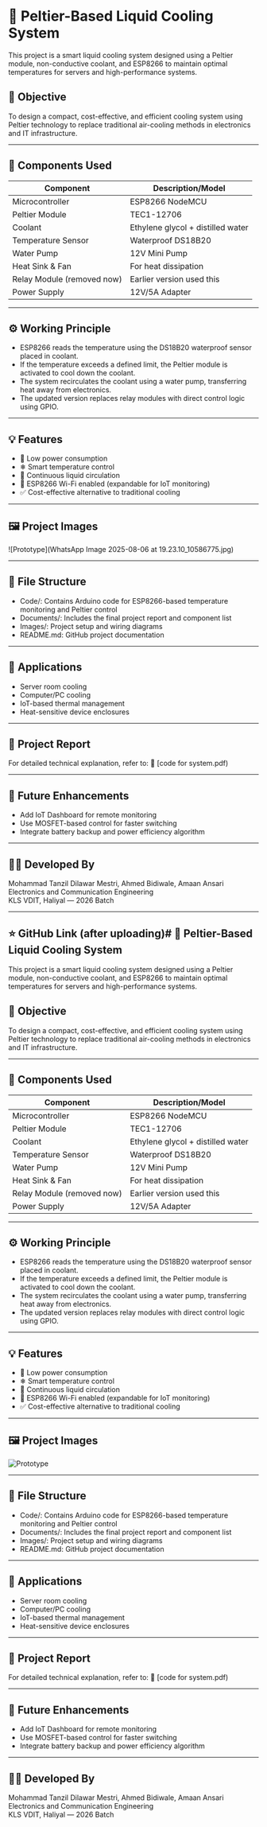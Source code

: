 # 🔷 Peltier-Based Liquid Cooling System

This project is a smart liquid cooling system designed using a Peltier module, non-conductive coolant, and ESP8266 to maintain optimal temperatures for servers and high-performance systems.

## 📌 Objective
To design a compact, cost-effective, and efficient cooling system using Peltier technology to replace traditional air-cooling methods in electronics and IT infrastructure.

---

## 🧰 Components Used

| Component                     | Description/Model               |
|------------------------------|----------------------------------|
| Microcontroller              | ESP8266 NodeMCU                  |
| Peltier Module               | TEC1-12706                       |
| Coolant                      | Ethylene glycol + distilled water |
| Temperature Sensor           | Waterproof DS18B20              |
| Water Pump                   | 12V Mini Pump                   |
| Heat Sink & Fan              | For heat dissipation            |
| Relay Module (removed now)   | Earlier version used this       |
| Power Supply                 | 12V/5A Adapter                  |

---

## ⚙ Working Principle

- ESP8266 reads the temperature using the DS18B20 waterproof sensor placed in coolant.
- If the temperature exceeds a defined limit, the Peltier module is activated to cool down the coolant.
- The system recirculates the coolant using a water pump, transferring heat away from electronics.
- The updated version replaces relay modules with direct control logic using GPIO.

---

## 💡 Features

- 🔌 Low power consumption
- ❄ Smart temperature control
- 🔁 Continuous liquid circulation
- 📶 ESP8266 Wi-Fi enabled (expandable for IoT monitoring)
- ✅ Cost-effective alternative to traditional cooling

---

## 🖼 Project Images

![Prototype](WhatsApp Image 2025-08-06 at 19.23.10_10586775.jpg)

---

## 📂 File Structure

- Code/: Contains Arduino code for ESP8266-based temperature monitoring and Peltier control
- Documents/: Includes the final project report and component list
- Images/: Project setup and wiring diagrams
- README.md: GitHub project documentation

---

## 🧠 Applications

- Server room cooling
- Computer/PC cooling
- IoT-based thermal management
- Heat-sensitive device enclosures

---

## 📘 Project Report

For detailed technical explanation, refer to:
📄 [code for system.pdf)

---

## 🚀 Future Enhancements

- Add IoT Dashboard for remote monitoring
- Use MOSFET-based control for faster switching
- Integrate battery backup and power efficiency algorithm

---

## 👨‍💻 Developed By

Mohammad Tanzil Dilawar Mestri,
Ahmed Bidiwale,
Amaan Ansari
Electronics and Communication Engineering  
KLS VDIT, Haliyal — 2026 Batch

---

## ⭐ GitHub Link (after uploading)# 🔷 Peltier-Based Liquid Cooling System

This project is a smart liquid cooling system designed using a Peltier module, non-conductive coolant, and ESP8266 to maintain optimal temperatures for servers and high-performance systems.

## 📌 Objective
To design a compact, cost-effective, and efficient cooling system using Peltier technology to replace traditional air-cooling methods in electronics and IT infrastructure.

---

## 🧰 Components Used

| Component                     | Description/Model               |
|------------------------------|----------------------------------|
| Microcontroller              | ESP8266 NodeMCU                  |
| Peltier Module               | TEC1-12706                       |
| Coolant                      | Ethylene glycol + distilled water |
| Temperature Sensor           | Waterproof DS18B20              |
| Water Pump                   | 12V Mini Pump                   |
| Heat Sink & Fan              | For heat dissipation            |
| Relay Module (removed now)   | Earlier version used this       |
| Power Supply                 | 12V/5A Adapter                  |

---

## ⚙ Working Principle

- ESP8266 reads the temperature using the DS18B20 waterproof sensor placed in coolant.
- If the temperature exceeds a defined limit, the Peltier module is activated to cool down the coolant.
- The system recirculates the coolant using a water pump, transferring heat away from electronics.
- The updated version replaces relay modules with direct control logic using GPIO.

---

## 💡 Features

- 🔌 Low power consumption
- ❄ Smart temperature control
- 🔁 Continuous liquid circulation
- 📶 ESP8266 Wi-Fi enabled (expandable for IoT monitoring)
- ✅ Cost-effective alternative to traditional cooling

---

## 🖼 Project Images

![Prototype](procom.jpg)

---

## 📂 File Structure

- Code/: Contains Arduino code for ESP8266-based temperature monitoring and Peltier control
- Documents/: Includes the final project report and component list
- Images/: Project setup and wiring diagrams
- README.md: GitHub project documentation

---

## 🧠 Applications

- Server room cooling
- Computer/PC cooling
- IoT-based thermal management
- Heat-sensitive device enclosures

---

## 📘 Project Report

For detailed technical explanation, refer to:
📄 [code for system.pdf)

---

## 🚀 Future Enhancements

- Add IoT Dashboard for remote monitoring
- Use MOSFET-based control for faster switching
- Integrate battery backup and power efficiency algorithm

---

## 👨‍💻 Developed By

Mohammad Tanzil Dilawar Mestri,
Ahmed Bidiwale,
Amaan Ansari
Electronics and Communication Engineering  
KLS VDIT, Haliyal — 2026 Batch
